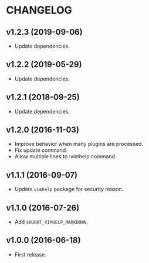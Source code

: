 CHANGELOG
=========

v1.2.3 (2019-09-06)
-------------------

- Update dependencies.


v1.2.2 (2019-05-29)
-------------------

- Update dependencies.


v1.2.1 (2018-09-25)
-------------------

- Update dependencies.


v1.2.0 (2016-11-03)
-------------------

- Improve behavior when many plugins are processed.
- Fix update command.
- Allow multiple lines to :vimhelp command.


v1.1.1 (2016-09-07)
-------------------

- Update `vimhelp` package for security reason.


v1.1.0 (2016-07-26)
-------------------

- Add `$HUBOT_VIMHELP_MARKDOWN`.


v1.0.0 (2016-06-18)
-------------------

- First release.

